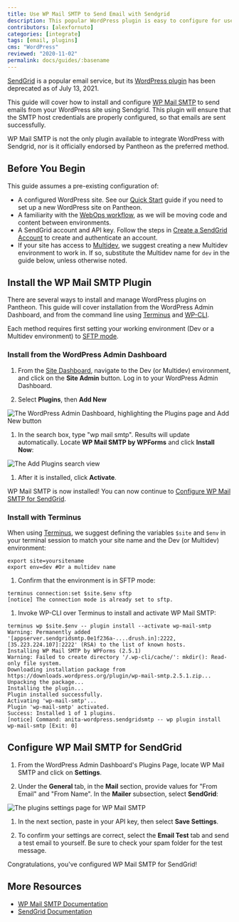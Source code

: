 ```yaml
---
title: Use WP Mail SMTP to Send Email with Sendgrid
description: This popular WordPress plugin is easy to configure for use with SendGrid.
contributors: [alexfornuto]
categories: [integrate]
tags: [email, plugins]
cms: "WordPress"
reviewed: "2020-11-02"
permalink: docs/guides/:basename
---
```


[SendGrid](https://sendgrid.com/) is a popular email service, but its [WordPress plugin](https://wordpress.org/plugins/sendgrid-email-delivery-simplified/) has been deprecated as of July 13, 2021.

This guide will cover how to install and configure [WP Mail SMTP](https://wordpress.org/plugins/wp-mail-smtp/) to send emails from your WordPress site using Sendgrid. This plugin will ensure that the SMTP host credentials are properly configured, so that emails are sent successfully.

<Alert title="Note" type="info">

WP Mail SMTP is not the only plugin available to integrate WordPress with Sendgrid, nor is it officially endorsed by Pantheon as the preferred method.

</Alert>

## Before You Begin

This guide assumes a pre-existing configuration of:

- A configured WordPress site. See our [Quick Start](/guides/quickstart) guide if you need to set up a new WordPress site on Pantheon.
- A familiarity with the [WebOps workflow](/pantheon-workflow), as we will be moving code and content between environments.
- A SendGrid account and API key. Follow the steps in [Create a SendGrid Account](/guides/sendgrid/#create-a-sendgrid-account) to create and authenticate an account.
- If your site has access to [Multidev](/guides/multidev), we suggest creating a new Multidev environment to work in. If so, substitute the Multidev name for `dev` in the guide below, unless otherwise noted.

## Install the WP Mail SMTP Plugin

There are several ways to install and manage WordPress plugins on Pantheon. This guide will cover installation from the WordPress Admin Dashboard, and from the command line using [Terminus](/terminus) and [WP-CLI](/guides/wp-cli).

Each method requires first setting your working environment (Dev or a Multidev environment) to [SFTP mode](/sftp#sftp-mode).

### Install from the WordPress Admin Dashboard

1. From the [Site Dashboard](/guides/account-mgmt/workspace-sites-teams/sites), navigate to the Dev (or Multidev) environment, and click on the **Site Admin** button. Log in to your WordPress Admin Dashboard.

1. Select **Plugins**, then **Add New**

  ![The WordPress Admin Dashboard, highlighting the Plugins page and Add New button](../../images/guides/wp-mail-smtp/add-new-plugin.png)

1. In the search box, type "wp mail smtp". Results will update automatically. Locate **WP Mail SMTP by WPForms** and click **Install Now**:

  ![The Add Plugins search view](../../images/guides/wp-mail-smtp/search-plugins-install.png)

1. After it is installed, click **Activate**.

WP Mail SMTP is now installed! You can now continue to [Configure WP Mail SMTP for SendGrid](#configure-wp-mail-smtp-for-sendgrid).

### Install with Terminus

<Alert title="Exports" type="export">

When using [Terminus](/terminus), we suggest defining the variables `$site` and `$env` in your terminal session to match your site name and the Dev (or Multidev) environment:

```bash{promptuser: user}
export site=yoursitename
export env=dev #Or a multidev name
```

</Alert>

1. Confirm that the environment is in SFTP mode:

  ```bash{outputLines: 2}
  terminus connection:set $site.$env sftp
  [notice] The connection mode is already set to sftp.
  ```

1. Invoke WP-CLI over Terminus to install and activate WP Mail SMTP:

  ```bash{outputLines: 2-13}
  terminus wp $site.$env -- plugin install --activate wp-mail-smtp
  Warning: Permanently added '[appserver.sendgridsmtp.0e1f236a-....drush.in]:2222,[35.223.224.107]:2222' (RSA) to the list of known hosts.
  Installing WP Mail SMTP by WPForms (2.5.1)
  Warning: Failed to create directory '/.wp-cli/cache/': mkdir(): Read-only file system.
  Downloading installation package from https://downloads.wordpress.org/plugin/wp-mail-smtp.2.5.1.zip...
  Unpacking the package...
  Installing the plugin...
  Plugin installed successfully.
  Activating 'wp-mail-smtp'...
  Plugin 'wp-mail-smtp' activated.
  Success: Installed 1 of 1 plugins.
  [notice] Command: anita-wordpress.sendgridsmtp -- wp plugin install wp-mail-smtp [Exit: 0]
  ```

## Configure WP Mail SMTP for SendGrid

1. From the WordPress Admin Dashboard's Plugins Page, locate WP Mail SMTP and click on **Settings**.

1. Under the **General** tab, in the **Mail** section, provide values for "From Email" and "From Name". In the **Mailer** subsection, select **SendGrid**:

  ![The plugins settings page for WP Mail SMTP](../../images/guides/wp-mail-smtp/plugin-settings.png)

1. In the next section, paste in your API key, then select **Save Settings**.

1. To confirm your settings are correct, select the **Email Test** tab and send a test email to yourself. Be sure to check your spam folder for the test message.

Congratulations, you've configured WP Mail SMTP for SendGrid!

## More Resources

- [WP Mail SMTP Documentation](https://wpmailsmtp.com/docs/)  
- [SendGrid Documentation](https://sendgrid.com/docs/)
